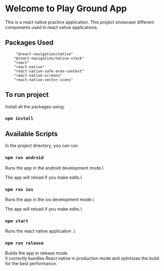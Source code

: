 # Welcome to Play Ground App

This is a react native practice application.
This project showcase different components used in react native applications.

## Packages Used

```
     "@react-navigation/native"
    "@react-navigation/native-stack"
    "react"
    "react-native"
    "react-native-safe-area-context"
    "react-native-screens"
    "react-native-vector-icons"
```

## To run project

Install all the packages using:

### `npm install`

## Available Scripts

In the project directory, you can run:

### `npm run android`

Runs the app in the android development mode.\

The app will reload if you make edits.\

### `npm run ios`

Runs the app in the ios development mode.\

The app will reload if you make edits.\

### `npm start`

Runs the react native application .\

### `npm run release`

Builds the app in release mode.\
It correctly bundles React native in production mode and optimizes the build for the best performance.
